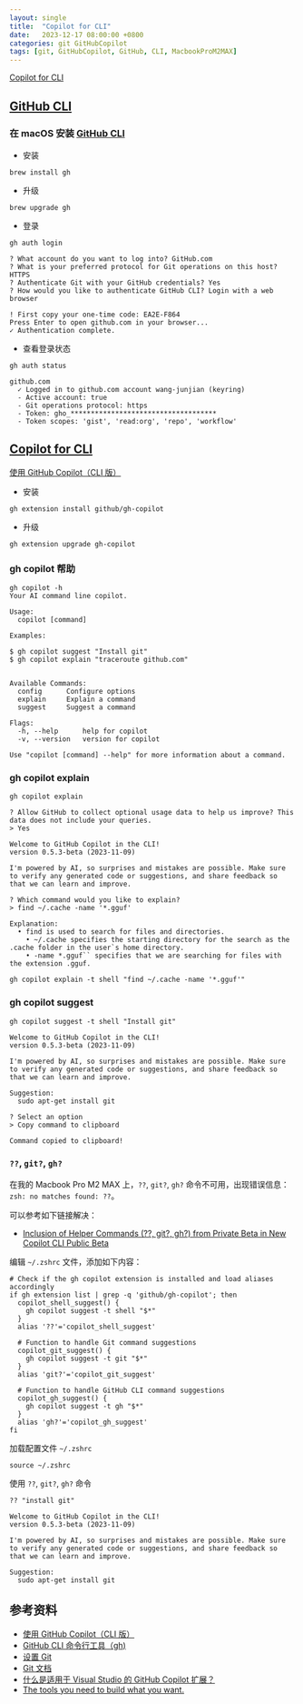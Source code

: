 ```yaml
---
layout: single
title:  "Copilot for CLI"
date:   2023-12-17 08:00:00 +0800
categories: git GitHubCopilot
tags: [git, GitHubCopilot, GitHub, CLI, MacbookProM2MAX]
---
```


[Copilot for CLI](https://githubnext.com/projects/copilot-cli/)

## [GitHub CLI](https://cli.github.com/)

### 在 macOS 安装 [GitHub CLI](https://github.com/cli/cli#installation)
- 安装
```shell
brew install gh
```

- 升级
```shell
brew upgrade gh
```

- 登录
```shell
gh auth login
```

```shell
? What account do you want to log into? GitHub.com
? What is your preferred protocol for Git operations on this host? HTTPS
? Authenticate Git with your GitHub credentials? Yes
? How would you like to authenticate GitHub CLI? Login with a web browser

! First copy your one-time code: EA2E-F864
Press Enter to open github.com in your browser... 
✓ Authentication complete.
```

- 查看登录状态
```shell
gh auth status
```
```shell
github.com
  ✓ Logged in to github.com account wang-junjian (keyring)
  - Active account: true
  - Git operations protocol: https
  - Token: gho_************************************
  - Token scopes: 'gist', 'read:org', 'repo', 'workflow'
```

## [Copilot for CLI](https://githubnext.com/projects/copilot-cli/)

[使用 GitHub Copilot（CLI 版）](https://docs.github.com/zh/copilot/github-copilot-in-the-cli/using-github-copilot-in-the-cli)

- 安装
```shell
gh extension install github/gh-copilot
```

- 升级
```shell
gh extension upgrade gh-copilot
```

### gh copilot 帮助
```shell
gh copilot -h
Your AI command line copilot.

Usage:
  copilot [command]

Examples:

$ gh copilot suggest "Install git"
$ gh copilot explain "traceroute github.com"


Available Commands:
  config      Configure options
  explain     Explain a command
  suggest     Suggest a command

Flags:
  -h, --help      help for copilot
  -v, --version   version for copilot

Use "copilot [command] --help" for more information about a command.
```

### gh copilot explain

```shell
gh copilot explain
```
```
? Allow GitHub to collect optional usage data to help us improve? This data does not include your queries.
> Yes

Welcome to GitHub Copilot in the CLI!
version 0.5.3-beta (2023-11-09)

I'm powered by AI, so surprises and mistakes are possible. Make sure to verify any generated code or suggestions, and share feedback so that we can learn and improve.

? Which command would you like to explain? 
> find ~/.cache -name '*.gguf'

Explanation:
  • find is used to search for files and directories. 
    • ~/.cache specifies the starting directory for the search as the .cache folder in the user`s home directory. 
    • -name *.gguf`` specifies that we are searching for files with the extension .gguf.
```

```shell
gh copilot explain -t shell "find ~/.cache -name '*.gguf'"
```

### gh copilot suggest

```shell
gh copilot suggest -t shell "Install git"
```
```
Welcome to GitHub Copilot in the CLI!
version 0.5.3-beta (2023-11-09)

I'm powered by AI, so surprises and mistakes are possible. Make sure to verify any generated code or suggestions, and share feedback so that we can learn and improve.

Suggestion:
  sudo apt-get install git                      

? Select an option
> Copy command to clipboard

Command copied to clipboard!
```

### `??`, `git?`, `gh?`
在我的 Macbook Pro M2 MAX 上，`??`, `git?`, `gh?` 命令不可用，出现错误信息：`zsh: no matches found: ??`。

可以参考如下链接解决：
- [Inclusion of Helper Commands (??, git?, gh?) from Private Beta in New Copilot CLI Public Beta](https://github.com/github/gh-copilot/issues/5)

编辑 `~/.zshrc` 文件，添加如下内容：
```shell
# Check if the gh copilot extension is installed and load aliases accordingly
if gh extension list | grep -q 'github/gh-copilot'; then
  copilot_shell_suggest() {
    gh copilot suggest -t shell "$*"
  }
  alias '??'='copilot_shell_suggest'

  # Function to handle Git command suggestions
  copilot_git_suggest() {
    gh copilot suggest -t git "$*"
  }
  alias 'git?'='copilot_git_suggest'

  # Function to handle GitHub CLI command suggestions
  copilot_gh_suggest() {
    gh copilot suggest -t gh "$*"
  }
  alias 'gh?'='copilot_gh_suggest'
fi
```

加载配置文件 `~/.zshrc`
```shell
source ~/.zshrc
```

使用 `??`, `git?`, `gh?` 命令
```shell
?? "install git"
```
```
Welcome to GitHub Copilot in the CLI!
version 0.5.3-beta (2023-11-09)

I'm powered by AI, so surprises and mistakes are possible. Make sure to verify any generated code or suggestions, and share feedback so that we can learn and improve.

Suggestion:
  sudo apt-get install git
```

## 参考资料
- [使用 GitHub Copilot（CLI 版）](https://docs.github.com/zh/copilot/github-copilot-in-the-cli/using-github-copilot-in-the-cli)
- [GitHub CLI 命令行工具（gh)](https://zhuanlan.zhihu.com/p/601200139)
- [设置 Git](https://docs.github.com/zh/get-started/quickstart/set-up-git)
- [Git 文档](https://cg-td-course.readthedocs.io/zh-cn/latest/parts/Git.html)
- [什么是适用于 Visual Studio 的 GitHub Copilot 扩展？](https://learn.microsoft.com/zh-cn/visualstudio/ide/visual-studio-github-copilot-extension?view=vs-2022)
- [The tools you need to build what you want.](https://github.com/features/)
